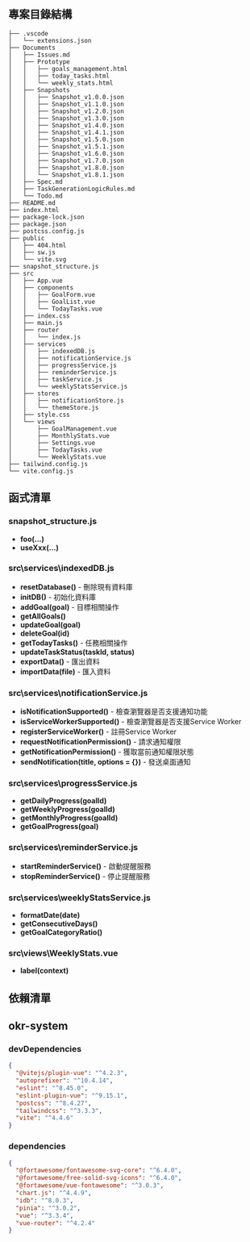 ## 專案目錄結構

```text
├── .vscode
│   └── extensions.json
├── Documents
│   ├── Issues.md
│   ├── Prototype
│   │   ├── goals_management.html
│   │   ├── today_tasks.html
│   │   └── weekly_stats.html
│   ├── Snapshots
│   │   ├── Snapshot_v1.0.0.json
│   │   ├── Snapshot_v1.1.0.json
│   │   ├── Snapshot_v1.2.0.json
│   │   ├── Snapshot_v1.3.0.json
│   │   ├── Snapshot_v1.4.0.json
│   │   ├── Snapshot_v1.4.1.json
│   │   ├── Snapshot_v1.5.0.json
│   │   ├── Snapshot_v1.5.1.json
│   │   ├── Snapshot_v1.6.0.json
│   │   ├── Snapshot_v1.7.0.json
│   │   ├── Snapshot_v1.8.0.json
│   │   └── Snapshot_v1.8.1.json
│   ├── Spec.md
│   ├── TaskGenerationLogicRules.md
│   └── Todo.md
├── README.md
├── index.html
├── package-lock.json
├── package.json
├── postcss.config.js
├── public
│   ├── 404.html
│   ├── sw.js
│   └── vite.svg
├── snapshot_structure.js
├── src
│   ├── App.vue
│   ├── components
│   │   ├── GoalForm.vue
│   │   ├── GoalList.vue
│   │   └── TodayTasks.vue
│   ├── index.css
│   ├── main.js
│   ├── router
│   │   └── index.js
│   ├── services
│   │   ├── indexedDB.js
│   │   ├── notificationService.js
│   │   ├── progressService.js
│   │   ├── reminderService.js
│   │   ├── taskService.js
│   │   └── weeklyStatsService.js
│   ├── stores
│   │   ├── notificationStore.js
│   │   └── themeStore.js
│   ├── style.css
│   └── views
│       ├── GoalManagement.vue
│       ├── MonthlyStats.vue
│       ├── Settings.vue
│       ├── TodayTasks.vue
│       └── WeeklyStats.vue
├── tailwind.config.js
└── vite.config.js
```

## 函式清單

### snapshot_structure.js
- **foo(...)**
- **useXxx(...)**

### src\services\indexedDB.js
- **resetDatabase()** - 刪除現有資料庫
- **initDB()** - 初始化資料庫
- **addGoal(goal)** - 目標相關操作
- **getAllGoals()**
- **updateGoal(goal)**
- **deleteGoal(id)**
- **getTodayTasks()** - 任務相關操作
- **updateTaskStatus(taskId, status)**
- **exportData()** - 匯出資料
- **importData(file)** - 匯入資料

### src\services\notificationService.js
- **isNotificationSupported()** - 檢查瀏覽器是否支援通知功能
- **isServiceWorkerSupported()** - 檢查瀏覽器是否支援Service Worker
- **registerServiceWorker()** - 註冊Service Worker
- **requestNotificationPermission()** - 請求通知權限
- **getNotificationPermission()** - 獲取當前通知權限狀態
- **sendNotification(title, options = {})** - 發送桌面通知

### src\services\progressService.js
- **getDailyProgress(goalId)**
- **getWeeklyProgress(goalId)**
- **getMonthlyProgress(goalId)**
- **getGoalProgress(goal)**

### src\services\reminderService.js
- **startReminderService()** - 啟動提醒服務
- **stopReminderService()** - 停止提醒服務

### src\services\weeklyStatsService.js
- **formatDate(date)**
- **getConsecutiveDays()**
- **getGoalCategoryRatio()**

### src\views\WeeklyStats.vue
- **label(context)**

## 依賴清單

## okr-system

### devDependencies
```json
{
  "@vitejs/plugin-vue": "^4.2.3",
  "autoprefixer": "^10.4.14",
  "eslint": "^8.45.0",
  "eslint-plugin-vue": "^9.15.1",
  "postcss": "^8.4.27",
  "tailwindcss": "^3.3.3",
  "vite": "^4.4.6"
}
```

### dependencies
```json
{
  "@fortawesome/fontawesome-svg-core": "^6.4.0",
  "@fortawesome/free-solid-svg-icons": "^6.4.0",
  "@fortawesome/vue-fontawesome": "^3.0.3",
  "chart.js": "^4.4.9",
  "idb": "^8.0.3",
  "pinia": "^3.0.2",
  "vue": "^3.3.4",
  "vue-router": "^4.2.4"
}
```

